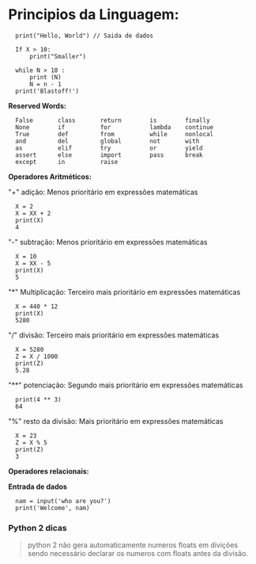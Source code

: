 # Principios da Linguagem:
      
      print("Hello, World") // Saida de dados

      If X > 10:
          print("Smaller")

      while N > 10 :
          print (N)
          N = n - 1
      print('Blastoff!')
      
**Reserved Words:**

      False       class       return        is        finally
      None        if          for           lambda    continue
      True        def         from          while     nonlocal
      and         del         global        not       with
      as          elif        try           or        yield
      assert      else        import        pass      break
      except      in          raise

**Operadores Aritméticos:**

"+" adição: Menos prioritário em expressões matemáticas
    
      X = 2
      X = XX + 2
      print(X)
      4

"-" subtração: Menos prioritário em expressões matemáticas
    
      X = 10
      X = XX - 5
      print(X)
      5

"*" Multiplicação: Terceiro mais prioritário em expressões matemáticas

      X = 440 * 12
      print(X)
      5280

"/" divisão: Terceiro mais prioritário em expressões matemáticas
    
      X = 5280
      Z = X / 1000
      print(Z)
      5.28

"**" potenciação: Segundo mais prioritário em expressões matemáticas

      print(4 ** 3)
      64

"%" resto da divisão: Mais prioritário em expressões matemáticas

      X = 23
      Z = X % 5
      print(Z)
      3

**Operadores relacionais:**


**Entrada de dados**

      nam = input('who are you?')
      print('Welcome', nam)

### Python 2 dicas

> python 2 não gera automaticamente numeros floats em divições sendo necessário declarar os numeros com floats antes da divisão.
